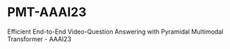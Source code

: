 # PMT-AAAI23
Efficient End-to-End Video-Question Answering with Pyramidal Multimodal Transformer - AAAI23
